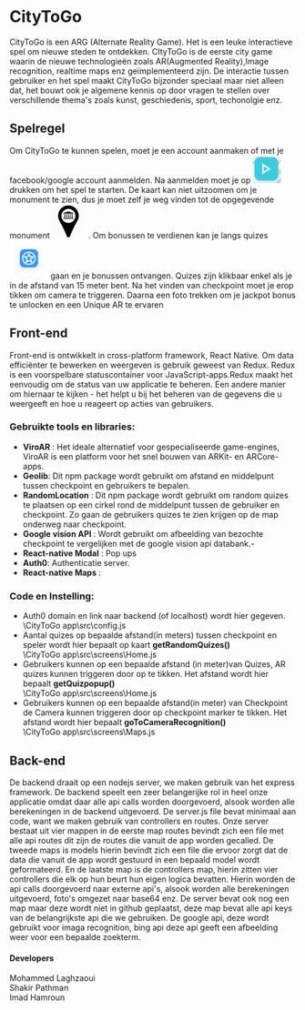 # CityToGo

CityToGo is een ARG (Alternate Reality Game). Het is een leuke interactieve spel om nieuwe steden te ontdekken. CItyToGo is de eerste city game waarin de nieuwe technologieën zoals AR(Augmented Reality),Image recognition, realtime maps enz geïmplementeerd zijn. De interactie tussen gebruiker en het spel maakt CityToGo bijzonder speciaal maar niet alleen dat, het bouwt ook je algemene kennis op door vragen te stellen over verschillende thema's zoals kunst, geschiedenis, sport, techonolgie enz. 

## Spelregel

Om CityToGo te kunnen spelen, moet je een account aanmaken of met je facebook/google account aanmelden. Na aanmelden moet je op ![start](https://github.com/AP-Elektronica-ICT/CA1819-CityToGo/blob/master/CityToGo%20app/src/assets/Start.png) drukken om het spel te starten.
De kaart kan niet uitzoomen om je monument te zien, dus je moet zelf je weg vinden tot de opgegevende monument  ![checkpoint](https://github.com/AP-Elektronica-ICT/CA1819-CityToGo/blob/master/CityToGo%20app/src/assets/icons/rsz_check.png) . Om bonussen te verdienen kan je langs quizes  ![quiz](https://github.com/AP-Elektronica-ICT/CA1819-CityToGo/blob/master/CityToGo%20app/src/assets/icons/Group4.png) gaan en je bonussen ontvangen. Quizes zijn klikbaar enkel als je in de afstand van 15 meter bent.  Na het vinden van checkpoint moet je erop tikken om camera te triggeren. Daarna een foto  trekken om je jackpot bonus te unlocken  en een Unique AR te ervaren

## Front-end
Front-end is ontwikkelt in cross-platform framework, React Native. Om data efficiënter te bewerken en weergeven is gebruik geweest van Redux. Redux is een voorspelbare statuscontainer voor JavaScript-apps.Redux maakt het eenvoudig om de status van uw applicatie te beheren. Een andere manier om hiernaar te kijken - het helpt u bij het beheren van de gegevens die u weergeeft en hoe u reageert op acties van gebruikers.

### Gebruikte tools en libraries:

- **ViroAR**  : Het ideale alternatief voor gespecialiseerde game-engines, ViroAR is een platform voor het snel bouwen van ARKit- en ARCore-apps.
- **Geolib**: Dit npm package wordt gebruikt om afstand en middelpunt  tussen checkpoint en gebruikers te bepalen.
- **RandomLocation** : Dit npm package wordt gebruikt om random quizes te plaatsen op een cirkel rond de middelpunt tussen de gebruiker en checkpoint. Zo gaan de gebruikers quizes te zien krijgen op de map onderweg naar checkpoint.
- **Google vision API** : Wordt gebruikt om afbeelding van bezochte checkpoint te vergelijken met de google vision api databank.- 
- **React-native Modal** : Pop ups
- **Auth0**: Authenticatie server.
- **React-native Maps** : 

### Code en Instelling:

- Auth0 domain en link naar backend (of localhost) wordt hier gegeven. <br />
\CityToGo app\src\config.js
- Aantal quizes op  bepaalde afstand(in meters) tussen checkpoint en speler wordt hier bepaalt op kaart **getRandomQuizes()** <br />
\CityToGo app\src\screens\Home.js
- Gebruikers kunnen op een bepaalde afstand (in meter)van Quizes, AR quizes kunnen triggeren door op  te tikken. Het afstand wordt hier bepaalt **getQuizpopup()**  <br />
\CityToGo app\src\screens\Home.js
- Gebruikers kunnen op een bepaalde afstand(in meter) van Checkpoint de Camera kunnen triggeren door op checkpoint marker te tikken. Het afstand wordt hier bepaalt **goToCameraRecognition()**  <br />
\CityToGo app\src\screens\Maps.js

## Back-end
De backend draait op een nodejs server, we maken gebruik van het express framework. De backend speelt een zeer belangerijke rol in heel onze applicatie omdat daar alle api calls worden doorgevoerd, alsook worden alle berekeningen in de backend uitgevoerd.
De server.js file bevat minimaal aan code, want we maken gebruik van controllers en routes. Onze server bestaat uit vier mappen in de eerste map routes bevindt zich een file met alle api routes dit zijn de routes die vanuit de app worden gecalled. De tweede maps is models hierin bevindt zich een file die ervoor zorgt dat de data die vanuit de app wordt gestuurd in een bepaald model wordt geformateerd. En de laatste map is de controllers map, hierin zitten vier controllers die elk op hun beurt hun eigen logica bevatten. Hierin worden de api calls doorgevoerd naar externe api's, alsook worden alle berekeningen uitgevoerd, foto's omgezet naar base64 enz. De server bevat ook nog een map maar deze wordt niet in github geplaatst, deze map bevat alle api keys van de belangrijkste api die we gebruiken. De google api, deze wordt gebruikt voor imaga recognition, bing api deze api geeft een afbeelding weer voor een bepaalde zoekterm. 

#### Developers
Mohammed Laghzaoui<br />
Shakir Pathman<br />
Imad Hamroun<br />
